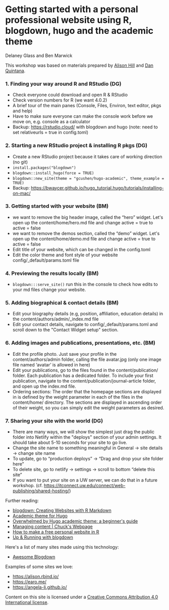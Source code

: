 # Getting started with a personal professional website using R, blogdown, hugo and the academic theme

Delaney Glass and Ben Marwick

This workshop was based on materials prepared by [Alison Hill](https://alison.rbind.io/) and [Dan Quintana](https://www.dsquintana.com/). 

### 1. Finding your way around R and RStudio (DG)
- Check everyone could download and open R & RStudio
- Check version numbers for R (we want 4.0.2)
- A brief tour of the main panes (Console, Files, Environ, text editor, pkgs and help) 
- Have to make sure everyone can make the console work before we move on, e.g. console as a calculator 
- Backup: https://rstudio.cloud/ with blogdown and hugo (note: need to set relativeurls = true in config.toml)

### 2. Starting a new RStudio project & installing R pkgs (DG) 
- Create a new RStudio project because it takes care of working direction (no git)
- `install.packages("blogdown")`
- `blogdown::install_hugo(force = TRUE)`
- `blogdown::new_site(theme = "gcushen/hugo-academic", theme_example = TRUE)`
- Backup: https://bwaycer.github.io/hugo_tutorial.hugo/tutorials/installing-on-mac/

### 3. Getting started with your website (BM) 
- we want to remove the big header image, called the “hero” widget. Let's open up the content/home/hero.md file and change active = true to active = false
- we want to remove the demos section, called the “demo” widget. Let's open up the content/home/demo.md file and change active = true to active = false
- Edit title of your website, which can be changed in the config.toml
- Edit the color theme and font style of your website config/_default/params.toml file 

### 4. Previewing the results locally (BM)
- `blogdown:::serve_site()` run this in the console to check how edits to your md files change your website.

### 5. Adding biographical & contact details (BM)
- Edit your biography details (e.g, position, affiliation, education details) in the content/authors/admin/_index.md file
- Edit your contact details, navigate to config/_default/params.toml and scroll down to the "Contact Widget setup" section.
 
### 6. Adding images and publications, presentations, etc. (BM)
- Edit the profile photo. Just save your profile in the content/authors/admin folder, calling the file avatar.jpg (only one image file named ‘avatar’ is allowed in here) 
- Edit your publications, go to the files found in the content/publication/ folder. Each publication has a dedicated folder. To include your first publication, navigate to the content/publication/journal-article folder, and open up the index.md file.
- Ordering sections: The order that the homepage sections are displayed in is defined by the weight parameter in each of the files in the content/home/ directory. The sections are displayed in ascending order of their weight, so you can simply edit the weight parameters as desired.

### 7. Sharing your site with the world  (DG)
- There are many ways, we will show the simplest
just drag the public folder into Netlify within the "deploys" section of your admin settings. It should take about 5-10 seconds for your site to go live.
- Change the site name to something meaningful in General -> site details -> change site name
- To update, go to “production deploys” -> “Drag and drop your site folder here”
- To delete site, go to netlify -> settings -> scroll to bottom “delete this site”
- If you want to put your site on a UW server, we can do that in a future workshop. (cf. https://itconnect.uw.edu/connect/web-publishing/shared-hosting/)  

Further reading:
- [blogdown: Creating Websites with R Markdown](https://bookdown.org/yihui/blogdown/) 
- [Academic theme for Hugo](https://sourcethemes.com/academic/)
- [Overwhelmed by Hugo academic theme: a beginner's guide](https://andreaczhang.rbind.io/post/my-1st-blogpost/)
- [Managing content | Chuck's Webpage](https://www1.icsi.berkeley.edu/~wooters/post/managing-content/)
- [How to make a free personal website in R](https://www.dsquintana.blog/free-website-in-r-easy/) 
- [Up & Running with blogdown](https://alison.rbind.io/post/2017-06-12-up-and-running-with-blogdown/)

Here's a list of many sites made using this technology:
- [Awesome Blogdown](https://awesome-blogdown.com/) 

Examples of some sites we love:
- https://alison.rbind.io/
- https://earo.me/
- https://angela-li.github.io/


Content on this site is licensed under a [Creative Commons Attribution 4.0 International license](https://creativecommons.org/licenses/by-sa/4.0/).
